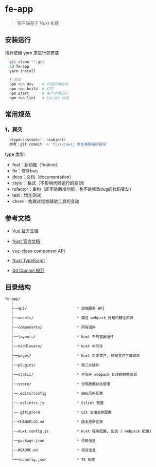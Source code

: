 # fe-app
> 客户端基于 Nuxt 构建


## 安装运行
推荐使用 yarn 来进行包安装

```bash
  git clone **.git
  cd fe-app
  yarn install

  # 启动
  npm run dev    # 开发环境运行
  npm run build  # 打包
  npm start      # 生产环境运行
  npm run lint   # Eslint 校验
```

## 常用规范

### 1，提交
```bash
  <type>(<scope>): <subject>
  参考：git commit -m 'fix(view): 修复模板编译错误'
```
type 类型:

* feat：新功能（feature）
* fix：修补bug
* docs：文档（documentation）
* style： 格式（不影响代码运行的变动）
* refactor：重构（即不是新增功能，也不是修改bug的代码变动）
* test：增加测试
* chore：构建过程或辅助工具的变动

## 参考文档
* [Vue 官方文档](https://cn.vuejs.org/)

* [Nuxt 官方文档](https://www.nuxtjs.cn/guide/installation)

* [vue-class-component API](https://www.npmjs.com/package/vue-property-decorator)

* [Nuxt TypeScript](https://typescript.nuxtjs.org/guide/)

* [Git Commit 规范](https://segmentfault.com/a/1190000009048911)

## 目录结构
```
fe-app/
   |
   ├──api/                       * 后端服务 API
   │
   ├──assets/                    * 需经 webpack 处理的静态资源
   |
   ├──components/                * 所有组件
   │
   │──layouts/                   * Nuxt 布局容器组件
   │
   │──middleware/                * Nuxt 中间件
   │
   ├──pages/                     * Nuxt 页面文件, 根据文件生成路由
   │
   │──plugins/                   * 第三方插件
   │
   │──static/                    * 不需经 webpack 处理的静态资源
   │
   │──store/                     * 全局数据状态管理
   │
   │──.editorconfig              * 编码风格配置
   │
   │──.eslintrc.js               * Eslint 配置
   │
   │──.gitignore                 * Git 忽略文件配置
   │
   │──CHANGELOG.md               * 版本更新记录
   │
   │──nuxt.config.js             * Nuxt 程序配置, 包含 ( webpack 配置)
   │
   │──package.json               * 依赖信息
   │
   │──README.md                  * 项目信息
   │
   └──tsconfig.json              * TS 配置
```
